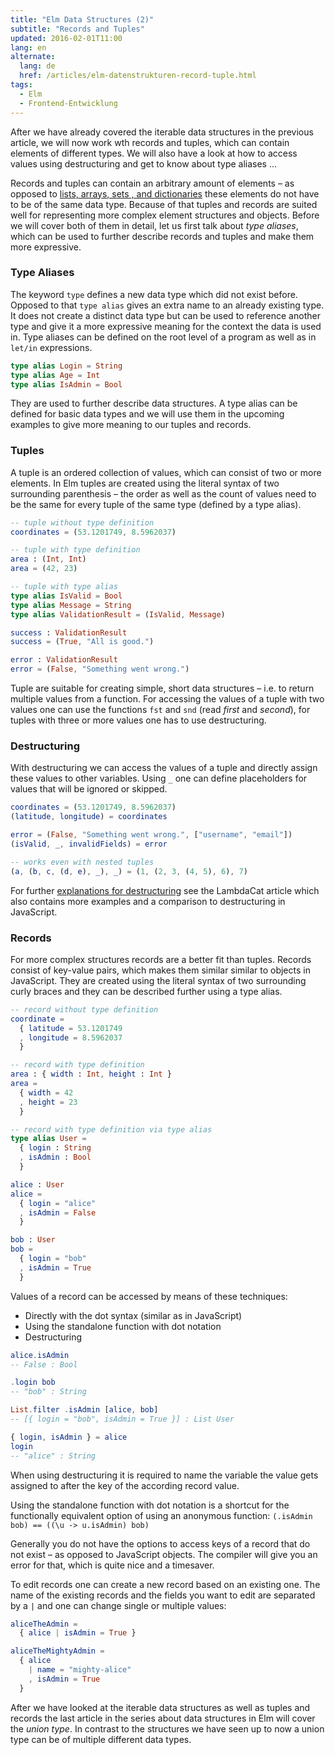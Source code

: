 ```yaml
---
title: "Elm Data Structures (2)"
subtitle: "Records and Tuples"
updated: 2016-02-01T11:00
lang: en
alternate:
  lang: de
  href: /articles/elm-datenstrukturen-record-tuple.html
tags:
  - Elm
  - Frontend-Entwicklung
---
```


After we have already covered the iterable data structures in the previous article, we will now work wth records and tuples, which can contain elements of different types. We will also have a look at how to access values using destructuring and get to know about type aliases …

<!-- more -->

Records and tuples can contain an arbitrary amount of elements – as opposed to [lists, arrays, sets , and dictionaries](/articles/elm-data-structures-list-array-set-dict.html) these elements do not have to be of the same data type. Because of that tuples and records are suited well for representing more complex element structures and objects. Before we will cover both of them in detail, let us first talk about _type aliases_, which can be used to further describe records and tuples and make them more expressive.

### Type Aliases

The keyword `type` defines a new data type which did not exist before. Opposed to that `type alias` gives an extra name to an already existing type. It does not create a distinct data type but can be used to reference another type and give it a more expressive meaning for the context the data is used in. Type aliases can be defined on the root level of a program as well as in `let/in` expressions.

```elm
type alias Login = String
type alias Age = Int
type alias IsAdmin = Bool
```

They are used to further describe data structures. A type alias can be defined for basic data types and we will use them in the upcoming examples to give more meaning to our tuples and records.

### Tuples

A tuple is an ordered collection of values, which can consist of two or more elements. In Elm tuples are created using the literal syntax of two surrounding parenthesis – the order as well as the count of values need to be the same for every tuple of the same type (defined by a type alias).

```elm
-- tuple without type definition
coordinates = (53.1201749, 8.5962037)

-- tuple with type definition
area : (Int, Int)
area = (42, 23)

-- tuple with type alias
type alias IsValid = Bool
type alias Message = String
type alias ValidationResult = (IsValid, Message)

success : ValidationResult
success = (True, "All is good.")

error : ValidationResult
error = (False, "Something went wrong.")
```

Tuple are suitable for creating simple, short data structures – i.e. to return multiple values from a function. For accessing the values of a tuple with two values one can use the functions `fst` and `snd` (read _first_ and _second_), for tuples with three or more values one has to use destructuring.

### Destructuring

With destructuring we can access the values of a tuple and directly assign these values to other variables. Using `_` one can define placeholders for values that will be ignored or skipped.

```elm
coordinates = (53.1201749, 8.5962037)
(latitude, longitude) = coordinates

error = (False, "Something went wrong.", ["username", "email"])
(isValid, _, invalidFields) = error

-- works even with nested tuples
(a, (b, c, (d, e), _), _) = (1, (2, 3, (4, 5), 6), 7)
```

For further [explanations for destructuring](http://www.lambdacat.com/road-to-elm-destructuring/) see the LambdaCat article which also contains more examples and a comparison to destructuring in JavaScript.

### Records

For more complex structures records are a better fit than tuples. Records consist of key-value pairs, which makes them similar similar to objects in JavaScript. They are created using the literal syntax of two surrounding curly braces and they can be described further using a type alias.

```elm
-- record without type definition
coordinate =
  { latitude = 53.1201749
  , longitude = 8.5962037
  }

-- record with type definition
area : { width : Int, height : Int }
area =
  { width = 42
  , height = 23
  }

-- record with type definition via type alias
type alias User =
  { login : String
  , isAdmin : Bool
  }

alice : User
alice =
  { login = "alice"
  , isAdmin = False
  }

bob : User
bob =
  { login = "bob"
  , isAdmin = True
  }
```

Values of a record can be accessed by means of these techniques:
- Directly with the dot syntax (similar as in JavaScript)
- Using the standalone function with dot notation
- Destructuring

```elm
alice.isAdmin
-- False : Bool

.login bob
-- "bob" : String

List.filter .isAdmin [alice, bob]
-- [{ login = "bob", isAdmin = True }] : List User

{ login, isAdmin } = alice
login
-- "alice" : String
```

When using destructuring it is required to name the variable the value gets assigned to after the key of the according record value.

Using the standalone function with dot notation is a shortcut for the functionally equivalent option of using  an anonymous function: `(.isAdmin bob) == ((\u -> u.isAdmin) bob)`

Generally you do not have the options to access keys of a record that do not exist – as opposed to JavaScript objects. The compiler will give you an error for that, which is quite nice and a timesaver.

To edit records one can create a new record based on an existing one. The name of the existing records and the fields you want to edit are separated by a `|` and one can change single or multiple values:

```elm
aliceTheAdmin =
  { alice | isAdmin = True }

aliceTheMightyAdmin =
  { alice
    | name = "mighty-alice"
    , isAdmin = True
  }
```

After we have looked at the iterable data structures as well as tuples and records the last article in the series about data structures in Elm will cover the _union type_. In contrast to the structures we have seen up to now a union type can be of multiple different data types.
